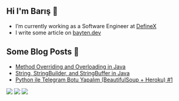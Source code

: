 ## Hi I'm Barış 🤞

- </a>I’m currently working as a Software Engineer at [DefineX](https://teamdefinex.com/) 
- I write some article on [bayten.dev](https://bayten.dev/)


## Some Blog Posts 📑
- [Method Overriding and Overloading in Java](https://bayten.dev/posts/method-overriding-and-overloading-in-java/)
- [String, StringBuilder, and StringBuffer in Java](https://bayten.dev/posts/string-stringbuilder-and-stringbuffer-in-java/)
- [Python ile Telegram Botu Yapalım (BeautifulSoup + Heroku) #1 ](https://alibarisayten.medium.com/python-ile-telegram-botu-yapalım-beautifulsoup-heroku-1-a488de173188)


[![](https://img.shields.io/badge/Medium-%2312100E.svg?&style=flat&logo=medium&logoColor=white)](https://medium.com/@alibarisayten)
[![](https://img.shields.io/badge/LinkedIn-%230077B5.svg?&style=flat&logo=linkedin&logoColor=white)](https://www.linkedin.com/in/alibaris/)
![](https://komarev.com/ghpvc/?username=thealibrs&color=green)
